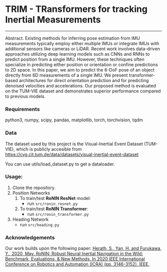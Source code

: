 # TRIM - TRansformers for tracking Inertial Measurements

---
Abstract. Existing methods for inferring pose estimation from IMU
measurements typically employ either multiple IMUs or integrate IMUs
with additional sensors like cameras or LiDAR. Recent work involves
data-driven approaches utilizing deep learning models such as CNNs and
RNNs to predict position from a single IMU. However, these techniques
often specialize in predicting either position or orientation or confine
predictions to 2D space. In this paper, we aim to predict the 6-DoF
pose of an object directly from 6D measurements of a single IMU. We
present transformer-based architectures for direct orientation prediction
and for predicting denoised velocities and accelerations. Our proposed
method is evaluated on the TUM-VIE dataset and demonstrates superior
performance compared to previous models.

### Requirements
python3, numpy, scipy, pandas, matplotlib, torch, torchvision, tqdm

### Data 
The dataset used by this project is the Visual-Inertial Event Dataset (TUM-VIE), which is publicly accesible from https://cvg.cit.tum.de/data/datasets/visual-inertial-event-dataset

You can use utils/load_dataset.py to get a dataloader. 

### Usage:
1. Clone the repository.
2. Position Networks 
    1. To train/test **RoNIN ResNet** model:
        * run ```src/ronin_resnet.py``` 
    2. To train/test **RoNIN Transformer**:
        * run ```src/ronin_transformer.py``` 
3. Heading Network
    * run ```src/heading.py``` 

### Acknowledgements
Our work builds upon the following paper:
[Herath, S., Yan, H. and Furukawa, Y., 2020, May. RoNIN: Robust Neural Inertial Navigation in the Wild: Benchmark, Evaluations, & New Methods. In 2020 IEEE International Conference on Robotics and Automation (ICRA) (pp. 3146-3152). IEEE.](https://ieeexplore.ieee.org/abstract/document/9196860)
